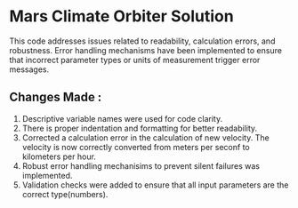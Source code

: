 # Mars Climate Orbiter Solution
 This code addresses issues related to readability, calculation errors, and robustness. Error handling mechanisms have been implemented to ensure that incorrect parameter types or units of measurement trigger error messages.

 ## Changes Made :
 1. Descriptive variable names were used for code clarity.
 2. There is proper indentation and formatting for better  readability.
 3. Corrected a calculation error in the calculation of new velocity. The velocity is now correctly converted from meters per seconf to kilometers per hour.
 4. Robust error handling mechanisims to prevent silent failures was implemented.
 5. Validation checks were added to ensure that all input parameters are the correct type(numbers).
